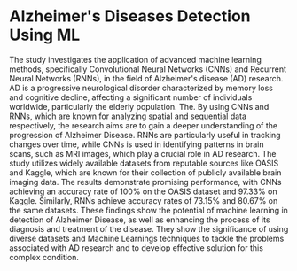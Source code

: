 # Alzheimer's Diseases Detection Using ML
The study investigates the application of advanced machine learning methods, specifically Convolutional Neural Networks (CNNs) and Recurrent Neural Networks (RNNs), in the field of Alzheimer's disease (AD) research. AD is a progressive neurological disorder characterized by memory loss and cognitive decline, affecting a significant number of individuals worldwide, particularly the elderly population. The.
By using CNNs and RNNs, which are known for analyzing spatial and sequential data respectively, the research aims are to gain a deeper understanding of the progression of Alzheimer Disease. RNNs are particularly useful in tracking changes over time, while CNNs is used in identifying patterns in brain scans, such as MRI images, which play a crucial role in AD research.
The study utilizes widely available datasets from reputable sources like OASIS and Kaggle, which are known for their collection of publicly available brain imaging data. The results demonstrate promising performance, with CNNs achieving an accuracy rate of 100% on the OASIS dataset and 97.33% on Kaggle. Similarly, RNNs achieve accuracy rates of 73.15% and 80.67% on the same datasets.
These findings show the potential of machine learning in detection of Alzheimer Disease, as well as enhancing the process of its diagnosis and treatment of the disease. They show the significance of using diverse datasets and Machine Learnings techniques to tackle the problems associated with AD research and to develop effective solution for this complex condition.

